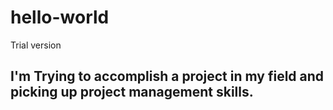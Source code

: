 # hello-world
Trial version
## I'm Trying to accomplish a project in my field and picking up project management skills.

